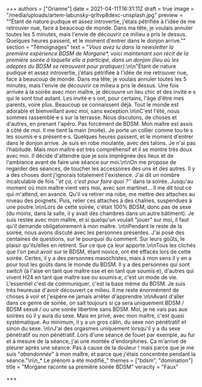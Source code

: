 +++
authors = ["Orianne"]
date = 2021-04-11T16:31:11Z
draft = true
image = "/media/uploads/artem-labunsky-qrltvp8dexc-unsplash.jpg"
preview = "\"Étant de nature pudique et assez introvertie, j'étais pétrifiée à l'idée de me retrouver nue, face à beaucoup de monde. Dans ma tête, je voulais annuler toutes les 5 minutes, mais l'envie de découvrir ce milieu a pris le dessus. Quelques heures passent, et le moment d'entrer dans le donjon arrive.\""
section = "Témoignages"
text = "_Vous avez lu dans la newsletter la première expérience BDSM de Morgane*, voici maintenant son récit de la première soirée à laquelle elle a participé, dans un donjon (lieu où les adeptes du BDSM se retrouvent pour pratiquer)._\n\n\"Étant de nature pudique et assez introvertie, j'étais pétrifiée à l'idée de me retrouver nue, face à beaucoup de monde. Dans ma tête, je voulais annuler toutes les 5 minutes, mais l'envie de découvrir ce milieu a pris le dessus. Une fois arrivée à la soirée avec mon maître, je découvre un lieu chic et des invité·e·s qui le sont tout autant. Les invité·e·s ont, pour certains, l'âge d'être mes parents, voire plus. Beaucoup se connaissent déjà. Tout le monde est adorable et bienveillant avec moi, sans exception.\n\nC'est l'été, nous sommes rassemblé·e·s sur la terrasse. Nous discutons, de choses et d'autres, en prenant l'apéro. Pas forcément de BDSM. Mon maître est assis à côté de moi. Il me tient la main (moite). Je porte un collier comme tou·te·s les soumis·e·s présent·e·s. Quelques heures passent, et le moment d'entrer dans le donjon arrive. Je suis en robe moulante, avec des talons. Je n'ai pas l'habitude. Mais mon maître est très compréhensif et il se montre très doux avec moi. Il décide d'attendre que je sois imprégnée des lieux et de l'ambiance avant de faire une séance sur moi.\n\nOn me propose de regarder des séances, de toucher les accessoires des uns et des autres. Il y a des choses dont j'ignorais totalement l'existence. J'ai dit un nombre incalculable de fois _''et ça, c'est pour faire quoi ?''_ dans la soirée. Jusqu'au moment où mon maître vient vers moi, avec son martinet... Il me dit tout ce qui m'attend, en avance. Qu'il va retirer ma robe, me mettre des attaches au niveau des poignets. Puis, relier ces attaches à des chaînes, suspendues à une poutre.\n\nLors de cette soirée, c'était 100% BDSM, donc pas de sexe (du moins, dans la salle, il y avait des chambres dans un autre bâtiment). Je suis restée avec mon maître, et si quelqu'un voulait \"jouer\" sur moi, il faut qu'il demande obligatoirement à mon maître. \n\nPendant le reste de la soirée, nous avons discuté avec les personnes présentes. J'ai posé des centaines de questions, sur le pourquoi du comment. Sur leurs goûts, le plaisir qu'ils/elles en retirent. Sur ce que ça leur apporte.\n\nTous les clichés que l'on peut avoir sur le BDSM, étant novice, ont été effacés lors de cette soirée. Certes, il y a des personnes masochistes, mais à mon sens il y en a pour tout les goûts dans le monde du BDSM. Il y a des personnes qui sont _switch_ (à l'aise en tant que maître·sse et en tant que soumis·e), d'autres qui vivent H24 en tant que maître·sse ou soumis·e, c'est un mode de vie. L'essentiel c'est de communiquer, c'est la base même du BDSM. Je suis très heureuse d'avoir découvert ce milieu. Il me reste énormément de choses à voir et j'espère ne jamais arrêter d'apprendre.\n\nAvant d'aller dans ce genre de soirée, on sait toujours si ça sera uniquement BDSM / BDSM sexué / ou une soirée libertine sans BDSM. Moi, je ne vais pas aux soirées où il y aura du sexe. Mais en privé, avec mon maître, c'est quasi systématique. Au minimum, il y a un gros câlin, du sexe non pénétratif et sinon du sexe. \n\nJ'ai des orgasmes uniquement lorsqu'il y a du sexe pénétratif ou non pénétratif. Lors d'une séance de fouet par exemple, au fur et à mesure de la séance, j'ai une montée d'endorphines. Ça m'arrive de pleurer après une séance. Pas à cause de la douleur ! mais parce que je me suis \"_abandonnée_\" à mon maître, et parce que j'étais concentrée pendant la séance.\"\n\n_* Le prénom a été modifié_"
themes = ["bdsm", "domination"]
title = "Morgane raconte sa première soirée BDSM"
veracity = "Faux"

+++

